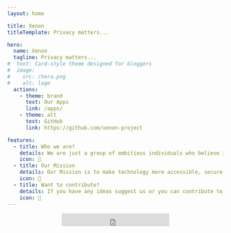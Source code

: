 ```yaml
---
layout: home

title: Xenon 
titleTemplate: Privacy matters...

hero:
  name: Xenon 
  tagline: Privacy matters...
#  text: Card-style theme designed for bloggers
#  image:
#    src: /hero.png
#    alt: logo
  actions:
    - theme: brand
      text: Our Apps
      link: /apps/
    - theme: alt
      text: GitHub
      link: https://github.com/xenon-project

features:
  - title: Who we are? 
    details: We are just a group of ambitious individuals who believe in empowering individuals to control their personal information.
    icon: 🤔
  - title: Our Mission
    details: Our Mission is to make technology more accessible, secure and privacy-friendly.
    icon: 🎯
  - title: Want to contribute?
    details: If you have any ideas suggest us or you can contribute to our open source projects. 
    icon: 💁
---
```



<div align="center">

<iframe src="https://status.sharukhi.xyz/badge?theme=light" allowtransparency="true" width="250" height="30" frameborder="0" scrolling="no"></iframe>
</div>
